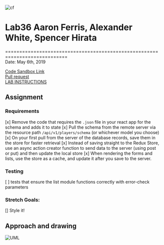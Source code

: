 ![cf](http://i.imgur.com/7v5ASc8.png)

# Lab36 Aaron Ferris, Alexander White, Spencer Hirata

============================================================================  
Date: May 6th, 2019

[Code Sandbox Link]()  
[Pull request]()  
[LAB INSTRUCTIONS](./LAB.md)

## Assignment

### Requirements

[x] Remove the code that requires the `.json` file in your react app for the schema and adds it to state
[x] Pull the schema from the remote server via the resource path `/api/v1/players/schema` (or whichever model you choose)
[x] On your first pull from the server of the database records, save them in the store for faster retrieval
[x] Instead of saving straight to the Redux Store, use an async action creator function to send data to the server (using post or put) and then update the local store
[x] When rendering the forms and lists, use the store as a cache, and update it after you save to the server.

### Testing

[ ] tests that ensure the list module functions correctly with error-check parameters

### Stretch Goals:

[] Style it!

## Approach and drawing

![UML](./lab34uml.jpg)
